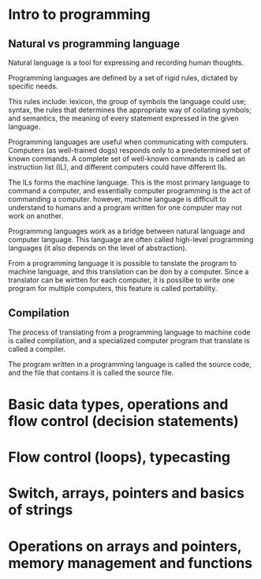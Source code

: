 # Intro to programming

## Natural vs programming language
Natural language is a tool for expressing and recording human thoughts.

Programming languages are defined by a set of rigid rules, dictated by specific needs.

This rules include: lexicon, the group of symbols the language could use; syntax, the rules that determines the appropriate way of collating symbols; and semantics, the meaning of every statement expressed in the given language.

Programming languages are useful when communicating with computers. Computers (as well-trained dogs) responds only to a predetermined set of known commands. A complete set of well-known commands is called an instruction list (IL), and different computers could have different Ils.

The ILs forms the machine language. This is the most primary language to command a computer, and essentially computer programming is the act of commanding a computer. however, machine language is difficult to understand to humans and a program written for one computer may not work on another.

Programming languages work as a bridge between natural language and computer language. This language are often called high-level programming languages (it also depends on the level of abstraction).

From a programming language it is possible to tanslate the program to machine language, and this translation can be don by a computer. Since a translator can be wirtten for each computer, it is possilbe to write one program for multiple computers, this feature is called portability.


## Compilation

The process of translating from a programming language to machine code is called compilation, and a specialized computer program that translate is called a compiler.

The program written in a programming language is called the source code, and the file that contains it is called the source file.




# Basic data types, operations and flow control (decision statements)

# Flow control (loops), typecasting

# Switch, arrays, pointers and basics of strings

# Operations on arrays and pointers, memory management and functions